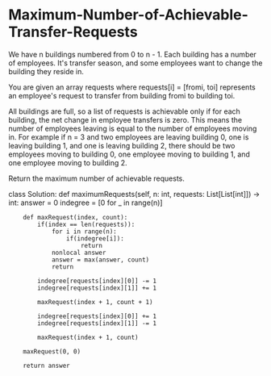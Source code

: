 # Maximum-Number-of-Achievable-Transfer-Requests

We have n buildings numbered from 0 to n - 1. Each building has a number of employees. It's transfer season, and some employees want to change the building they reside in.

You are given an array requests where requests[i] = [fromi, toi] represents an employee's request to transfer from building fromi to building toi.

All buildings are full, so a list of requests is achievable only if for each building, the net change in employee transfers is zero. This means the number of employees leaving is equal to the number of employees moving in. For example if n = 3 and two employees are leaving building 0, one is leaving building 1, and one is leaving building 2, there should be two employees moving to building 0, one employee moving to building 1, and one employee moving to building 2.

Return the maximum number of achievable requests.

class Solution:
    def maximumRequests(self, n: int, requests: List[List[int]]) -> int:
        answer = 0
        indegree = [0 for _ in range(n)]

        def maxRequest(index, count):
            if(index == len(requests)):
                for i in range(n):
                    if(indegree[i]):
                        return
                nonlocal answer
                answer = max(answer, count)
                return

            indegree[requests[index][0]] -= 1
            indegree[requests[index][1]] += 1

            maxRequest(index + 1, count + 1)

            indegree[requests[index][0]] += 1
            indegree[requests[index][1]] -= 1

            maxRequest(index + 1, count)

        maxRequest(0, 0)

        return answer
